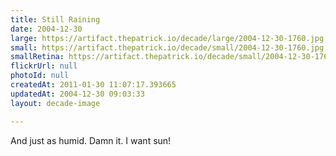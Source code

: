 ```yaml
---
title: Still Raining
date: 2004-12-30
large: https://artifact.thepatrick.io/decade/large/2004-12-30-1760.jpg
small: https://artifact.thepatrick.io/decade/small/2004-12-30-1760.jpg
smallRetina: https://artifact.thepatrick.io/decade/small/2004-12-30-1760@2x.jpg
flickrUrl: null
photoId: null
createdAt: 2011-01-30 11:07:17.393665
updatedAt: 2004-12-30 09:03:33
layout: decade-image

---
```

And just as humid. Damn it. I want sun!
